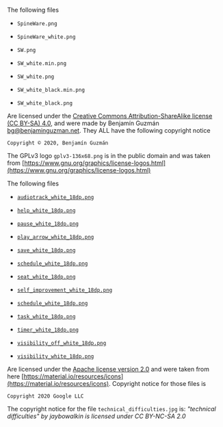 <!--
Copyright (c) 2020. Benjamín Antonio Velasco Guzmán
Author: Benjamín Antonio Velasco Guzmán <bg@benjaminguzman.net>

This program is free software: you can redistribute it and/or modify
it under the terms of the GNU General Public License as published by
the Free Software Foundation, either version 3 of the License, or
(at your option) any later version.

This program is distributed in the hope that it will be useful,
but WITHOUT ANY WARRANTY; without even the implied warranty of
MERCHANTABILITY or FITNESS FOR A PARTICULAR PURPOSE.  See the
GNU General Public License for more details.

You should have received a copy of the GNU General Public License
along with this program.  If not, see <http://www.gnu.org/licenses/>.
-->
The following files

- `SpineWare.png`

- `SpineWare_white.png`

- `SW.png`

- `SW_white.min.png`

- `SW_white.png`

- `SW_white_black.min.png`

- `SW_white_black.png`

Are licensed under
the [Creative Commons Attribution-ShareAlike license (CC BY-SA) 4.0](https://creativecommons.org/licenses/by-sa/4.0/),
and were made by Benjamín Guzmán <bg@benjaminguzman.net>. They ALL have the following copyright notice

`Copyright © 2020, Benjamín Guzmán `

The GPLv3 logo `gplv3-136x68.png` is in the public domain and was taken
from [https://www.gnu.org/graphics/license-logos.html](https://www.gnu.org/graphics/license-logos.html)

The following files

- [`audiotrack_white_18dp.png`](audiotrack_white_18dp.png)

- [`help_white_18dp.png`](help_white_18dp.png)


- [`pause_white_18dp.png`](pause_white_18dp.png)

- [`play_arrow_white_18dp.png`](play_arrow_white_18dp.png)

- [`save_white_18dp.png`](save_white_18dp.png)

- [`schedule_white_18dp.png`](schedule_white_18dp.png)

- [`seat_white_18dp.png`](seat_white_18dp.png)

- [`self_improvement_white_18dp.png`](self_improvement_white_18dp.png)

- [`schedule_white_18dp.png`](schedule_white_18dp.png)

- [`task_white_18dp.png`](task_white_18dp.png)

- [`timer_white_18dp.png`](timer_white_18dp.png)

- [`visibility_off_white_18dp.png`](visibility_off_white_18dp.png)

- [`visibility_white_18dp.png`](visibility_white_18dp.png)

Are licensed under the
[Apache license version 2.0](https://www.apache.org/licenses/LICENSE-2.0.html) and were taken from
here [https://material.io/resources/icons](https://material.io/resources/icons). Copyright notice for those files is

`Copyright 2020 Google LLC`

The copyright notice for the file `technical_difficulties.jpg` is:
_"technical difficulties" by jaybowalkin is licensed under CC BY-NC-SA 2.0_ 
